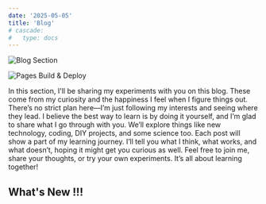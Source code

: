 ```yaml
---
date: '2025-05-05'
title: 'Blog'
# cascade:
#   type: docs
---
```

![Blog Section](https://storage.googleapis.com/codeadeel-github/Generic/Blogger/blogMainBanner.jpg)

<div style="display: flex; justify-content: left; align-items: left;">
  <img src="https://github.com/codeadeel/codeadeel.github.io/actions/workflows/pagesDeployment.yaml/badge.svg?event=push" alt="Pages Build & Deploy">
</div>

In this section, I'll be sharing my experiments with you on this blog. These come from my curiosity and the happiness I feel when I figure things out. There’s no strict plan here—I’m just following my interests and seeing where they lead. I believe the best way to learn is by doing it yourself, and I’m glad to share what I go through with you. We’ll explore things like new technology, coding, DIY projects, and some science too. Each post will show a part of my learning journey. I’ll tell you what I think, what works, and what doesn’t, hoping it might get you curious as well. Feel free to join me, share your thoughts, or try your own experiments. It’s all about learning together!

## What's New !!!

<!-- <iframe id="dynamic-iframe" src="/dist/index.html" width="100%" style="height: 100vh;" frameborder="0"></iframe> -->